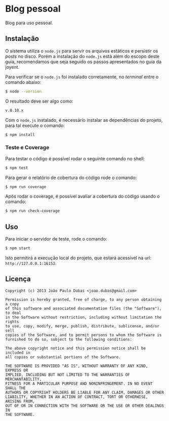 # Blog pessoal

Blog para uso pessoal.

## Instalação

O sistema utiliza o `node.js` para servir os arquivos estáticos e persistir os
_posts_ no disco. Porém a instalação do `node.js` está além do escopo deste
guia, recomendamos que seja seguido os passos apresentados no guia da joyent.

Para verificar se o `node.js` foi instalado corretamente, no _terminal_ entre o
comando abaixo:

```bash
$ node --version
```

O resultado deve ser algo como:

```bash
v.0.10.x
```

Com o `node.js` instalado, é necessário instalar as dependências do projeto,
para tal execute o comando:

```bash
$ npm install
```

### Teste e Coverage

Para testar o código é possível rodar o seguinte comando no shell:

```bash
$ npm test
```

Para gerar o relatório de cobertura do código rode o comando:

```bash
$ npm run coverage
```

Após rodar o coverage, é possível avaliar a cobertura do código usando o comando:

```bash
$ npm run check-coverage
```

## Uso

Para iniciar o servidor de teste, rode o comando:

```bash
$ npm start
```

Isto permitirá a execução local do projeto, que estará acessível na url:
`http://127.0.0.1:16152`.

## Licença

```
Copyright (c) 2013 João Paulo Dubas <joao.dubas@gmail.com>

Permission is hereby granted, free of charge, to any person obtaining a copy
of this software and associated documentation files (the "Software"), to deal
in the Software without restriction, including without limitation the rights
to use, copy, modify, merge, publish, distribute, sublicense, and/or sell
copies of the Software, and to permit persons to whom the Software is
furnished to do so, subject to the following conditions:

The above copyright notice and this permission notice shall be included in
all copies or substantial portions of the Software.

THE SOFTWARE IS PROVIDED "AS IS", WITHOUT WARRANTY OF ANY KIND, EXPRESS OR
IMPLIED, INCLUDING BUT NOT LIMITED TO THE WARRANTIES OF MERCHANTABILITY,
FITNESS FOR A PARTICULAR PURPOSE AND NONINFRINGEMENT. IN NO EVENT SHALL THE
AUTHORS OR COPYRIGHT HOLDERS BE LIABLE FOR ANY CLAIM, DAMAGES OR OTHER
LIABILITY, WHETHER IN AN ACTION OF CONTRACT, TORT OR OTHERWISE, ARISING FROM,
OUT OF OR IN CONNECTION WITH THE SOFTWARE OR THE USE OR OTHER DEALINGS IN
THE SOFTWARE.
```
